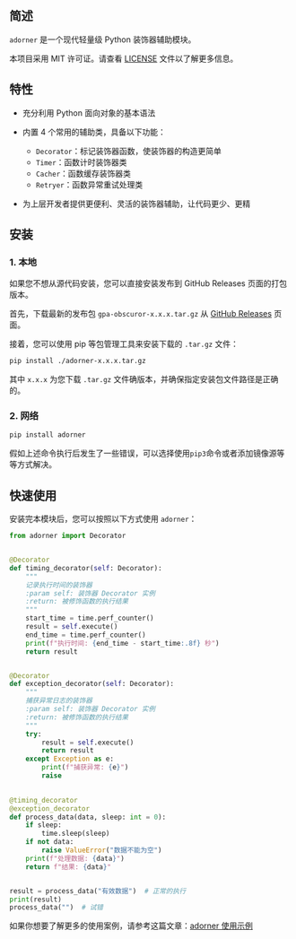 ## 简述

`adorner` 是一个现代轻量级 Python 装饰器辅助模块。

本项目采用 MIT 许可证。请查看 [LICENSE](LICENSE) 文件以了解更多信息。

## 特性

- 充分利用 Python 面向对象的基本语法
- 内置 4 个常用的辅助类，具备以下功能：
  - `Decorator`：标记装饰器函数，使装饰器的构造更简单
  - `Timer`：函数计时装饰器类
  - `Cacher`：函数缓存装饰器类
  - `Retryer`：函数异常重试处理类

- 为上层开发者提供更便利、灵活的装饰器辅助，让代码更少、更精

## 安装

### 1. 本地

如果您不想从源代码安装，您可以直接安装发布到 GitHub Releases 页面的打包版本。

首先，下载最新的发布包 `gpa-obscuror-x.x.x.tar.gz` 从 [GitHub Releases](https://github.com/gupingan/adorner/releases) 页面。

接着，您可以使用 pip 等包管理工具来安装下载的 `.tar.gz` 文件：

```bash
pip install ./adorner-x.x.x.tar.gz
```

其中 `x.x.x` 为您下载 `.tar.gz` 文件确版本，并确保指定安装包文件路径是正确的。

### 2. 网络

```bash
pip install adorner
```

假如上述命令执行后发生了一些错误，可以选择使用`pip3`命令或者添加镜像源等等方式解决。

## 快速使用

安装完本模块后，您可以按照以下方式使用 `adorner`：

```python
from adorner import Decorator


@Decorator
def timing_decorator(self: Decorator):
    """
    记录执行时间的装饰器
    :param self: 装饰器 Decorator 实例
    :return: 被修饰函数的执行结果
    """
    start_time = time.perf_counter()
    result = self.execute()
    end_time = time.perf_counter()
    print(f"执行时间: {end_time - start_time:.8f} 秒")
    return result


@Decorator
def exception_decorator(self: Decorator):
    """
    捕获异常日志的装饰器
    :param self: 装饰器 Decorator 实例
    :return: 被修饰函数的执行结果
    """
    try:
        result = self.execute()
        return result
    except Exception as e:
        print(f"捕获异常: {e}")
        raise
    

@timing_decorator
@exception_decorator
def process_data(data, sleep: int = 0):
    if sleep:
        time.sleep(sleep)
    if not data:
        raise ValueError("数据不能为空")
    print(f"处理数据: {data}")
    return f"结果: {data}"


result = process_data("有效数据")  # 正常的执行
print(result)
process_data("")  # 试错
```

如果你想要了解更多的使用案例，请参考这篇文章：[adorner 使用示例](https://www.cnblogs.com/gupingan/p/18299851)
